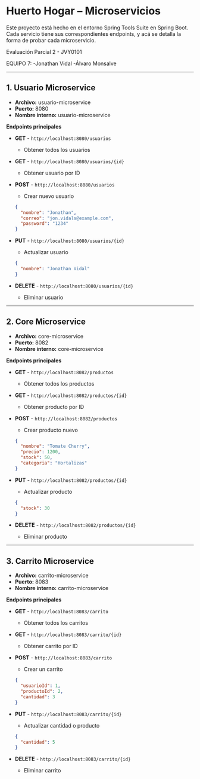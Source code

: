 # Huerto Hogar – Microservicios

Este proyecto está hecho en el entorno Spring Tools Suite en Spring Boot.  
Cada servicio tiene sus correspondientes endpoints, y acá se detalla la forma de probar cada microservicio.

Evaluación Parcial 2 - JVY0101

EQUIPO 7:
-Jonathan Vidal
-Álvaro Monsalve

---

## 1. Usuario Microservice

- **Archivo:** usuario-microservice  
- **Puerto:** 8080  
- **Nombre interno:** usuario-microservice  

**Endpoints principales**

- **GET** - `http://localhost:8080/usuarios`  
  - Obtener todos los usuarios  

- **GET** - `http://localhost:8080/usuarios/{id}`  
  - Obtener usuario por ID  

- **POST** - `http://localhost:8080/usuarios`  
  - Crear nuevo usuario  
  ```json
  {
    "nombre": "Jonathan",
    "correo": "jon.vidals@example.com",
    "password": "1234"
  }
  ```

- **PUT** - `http://localhost:8080/usuarios/{id}`  
  - Actualizar usuario  
  ```json
  {
    "nombre": "Jonathan Vidal"
  }
  ```

- **DELETE** - `http://localhost:8080/usuarios/{id}`  
  - Eliminar usuario  

---

## 2. Core Microservice

- **Archivo:** core-microservice  
- **Puerto:** 8082  
- **Nombre interno:** core-microservice  

**Endpoints principales**

- **GET** - `http://localhost:8082/productos`  
  - Obtener todos los productos  

- **GET** - `http://localhost:8082/productos/{id}`  
  - Obtener producto por ID  

- **POST** - `http://localhost:8082/productos`  
  - Crear producto nuevo  
  ```json
  {
    "nombre": "Tomate Cherry",
    "precio": 1200,
    "stock": 50,
    "categoria": "Hortalizas"
  }
  ```

- **PUT** - `http://localhost:8082/productos/{id}`  
  - Actualizar producto  
  ```json
  {
    "stock": 30
  }
  ```

- **DELETE** - `http://localhost:8082/productos/{id}`  
  - Eliminar producto  

---

## 3. Carrito Microservice

- **Archivo:** carrito-microservice  
- **Puerto:** 8083  
- **Nombre interno:** carrito-microservice  

**Endpoints principales**

- **GET** - `http://localhost:8083/carrito`  
  - Obtener todos los carritos  

- **GET** - `http://localhost:8083/carrito/{id}`  
  - Obtener carrito por ID  

- **POST** - `http://localhost:8083/carrito`  
  - Crear un carrito  
  ```json
  {
    "usuarioId": 1,
    "productoId": 2,
    "cantidad": 3
  }
  ```

- **PUT** - `http://localhost:8083/carrito/{id}`  
  - Actualizar cantidad o producto  
  ```json
  {
    "cantidad": 5
  }
  ```

- **DELETE** - `http://localhost:8083/carrito/{id}`  
  - Eliminar carrito  
